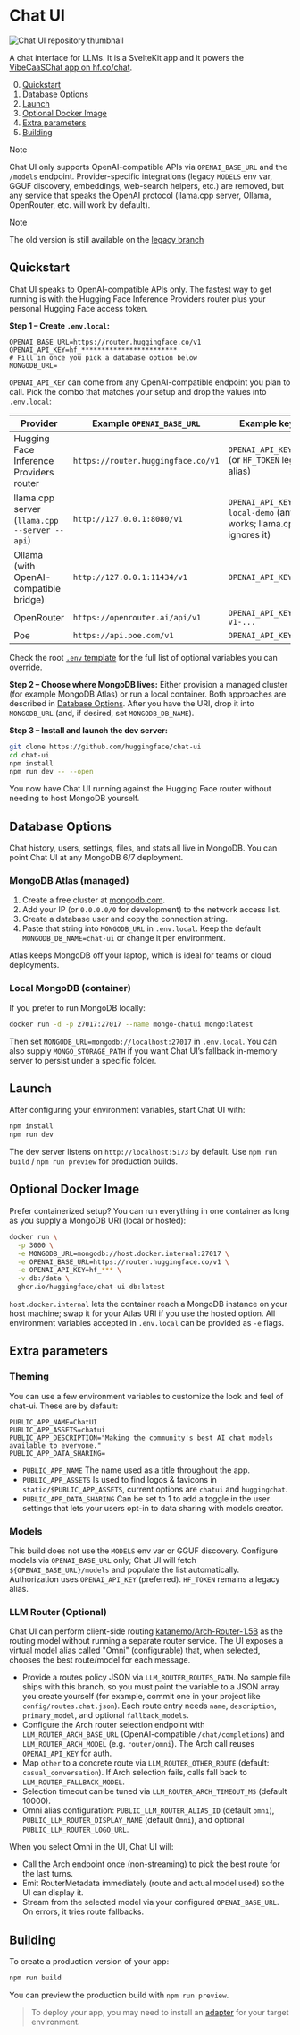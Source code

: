 # Chat UI

![Chat UI repository thumbnail](https://huggingface.co/datasets/huggingface/documentation-images/resolve/main/chat-ui/chat-ui-2026.png)

A chat interface for LLMs. It is a SvelteKit app and it powers the [VibeCaaSChat app on hf.co/chat](https://huggingface.co/chat).

0. [Quickstart](#quickstart)
1. [Database Options](#database-options)
2. [Launch](#launch)
3. [Optional Docker Image](#optional-docker-image)
4. [Extra parameters](#extra-parameters)
5. [Building](#building)

> [!NOTE]
> Chat UI only supports OpenAI-compatible APIs via `OPENAI_BASE_URL` and the `/models` endpoint. Provider-specific integrations (legacy `MODELS` env var, GGUF discovery, embeddings, web-search helpers, etc.) are removed, but any service that speaks the OpenAI protocol (llama.cpp server, Ollama, OpenRouter, etc. will work by default).

> [!NOTE]
> The old version is still available on the [legacy branch](https://github.com/huggingface/chat-ui/tree/legacy)

## Quickstart

Chat UI speaks to OpenAI-compatible APIs only. The fastest way to get running is with the Hugging Face Inference Providers router plus your personal Hugging Face access token.

**Step 1 – Create `.env.local`:**

```env
OPENAI_BASE_URL=https://router.huggingface.co/v1
OPENAI_API_KEY=hf_************************
# Fill in once you pick a database option below
MONGODB_URL=
```

`OPENAI_API_KEY` can come from any OpenAI-compatible endpoint you plan to call. Pick the combo that matches your setup and drop the values into `.env.local`:

| Provider                                      | Example `OPENAI_BASE_URL`          | Example key env                                                         |
| --------------------------------------------- | ---------------------------------- | ----------------------------------------------------------------------- |
| Hugging Face Inference Providers router       | `https://router.huggingface.co/v1` | `OPENAI_API_KEY=hf_xxx` (or `HF_TOKEN` legacy alias)                    |
| llama.cpp server (`llama.cpp --server --api`) | `http://127.0.0.1:8080/v1`         | `OPENAI_API_KEY=sk-local-demo` (any string works; llama.cpp ignores it) |
| Ollama (with OpenAI-compatible bridge)        | `http://127.0.0.1:11434/v1`        | `OPENAI_API_KEY=ollama`                                                 |
| OpenRouter                                    | `https://openrouter.ai/api/v1`     | `OPENAI_API_KEY=sk-or-v1-...`                                           |
| Poe                                           | `https://api.poe.com/v1`           | `OPENAI_API_KEY=pk_...`                                                 |

Check the root [`.env` template](./.env) for the full list of optional variables you can override.

**Step 2 – Choose where MongoDB lives:** Either provision a managed cluster (for example MongoDB Atlas) or run a local container. Both approaches are described in [Database Options](#database-options). After you have the URI, drop it into `MONGODB_URL` (and, if desired, set `MONGODB_DB_NAME`).

**Step 3 – Install and launch the dev server:**

```bash
git clone https://github.com/huggingface/chat-ui
cd chat-ui
npm install
npm run dev -- --open
```

You now have Chat UI running against the Hugging Face router without needing to host MongoDB yourself.

## Database Options

Chat history, users, settings, files, and stats all live in MongoDB. You can point Chat UI at any MongoDB 6/7 deployment.

### MongoDB Atlas (managed)

1. Create a free cluster at [mongodb.com](https://www.mongodb.com/pricing).
2. Add your IP (or `0.0.0.0/0` for development) to the network access list.
3. Create a database user and copy the connection string.
4. Paste that string into `MONGODB_URL` in `.env.local`. Keep the default `MONGODB_DB_NAME=chat-ui` or change it per environment.

Atlas keeps MongoDB off your laptop, which is ideal for teams or cloud deployments.

### Local MongoDB (container)

If you prefer to run MongoDB locally:

```bash
docker run -d -p 27017:27017 --name mongo-chatui mongo:latest
```

Then set `MONGODB_URL=mongodb://localhost:27017` in `.env.local`. You can also supply `MONGO_STORAGE_PATH` if you want Chat UI’s fallback in-memory server to persist under a specific folder.

## Launch

After configuring your environment variables, start Chat UI with:

```bash
npm install
npm run dev
```

The dev server listens on `http://localhost:5173` by default. Use `npm run build` / `npm run preview` for production builds.

## Optional Docker Image

Prefer containerized setup? You can run everything in one container as long as you supply a MongoDB URI (local or hosted):

```bash
docker run \
  -p 3000 \
  -e MONGODB_URL=mongodb://host.docker.internal:27017 \
  -e OPENAI_BASE_URL=https://router.huggingface.co/v1 \
  -e OPENAI_API_KEY=hf_*** \
  -v db:/data \
  ghcr.io/huggingface/chat-ui-db:latest
```

`host.docker.internal` lets the container reach a MongoDB instance on your host machine; swap it for your Atlas URI if you use the hosted option. All environment variables accepted in `.env.local` can be provided as `-e` flags.

## Extra parameters

### Theming

You can use a few environment variables to customize the look and feel of chat-ui. These are by default:

```env
PUBLIC_APP_NAME=ChatUI
PUBLIC_APP_ASSETS=chatui
PUBLIC_APP_DESCRIPTION="Making the community's best AI chat models available to everyone."
PUBLIC_APP_DATA_SHARING=
```

- `PUBLIC_APP_NAME` The name used as a title throughout the app.
- `PUBLIC_APP_ASSETS` Is used to find logos & favicons in `static/$PUBLIC_APP_ASSETS`, current options are `chatui` and `huggingchat`.
- `PUBLIC_APP_DATA_SHARING` Can be set to 1 to add a toggle in the user settings that lets your users opt-in to data sharing with models creator.

### Models

This build does not use the `MODELS` env var or GGUF discovery. Configure models via `OPENAI_BASE_URL` only; Chat UI will fetch `${OPENAI_BASE_URL}/models` and populate the list automatically. Authorization uses `OPENAI_API_KEY` (preferred). `HF_TOKEN` remains a legacy alias.

### LLM Router (Optional)

Chat UI can perform client-side routing [katanemo/Arch-Router-1.5B](https://huggingface.co/katanemo/Arch-Router-1.5B) as the routing model without running a separate router service. The UI exposes a virtual model alias called "Omni" (configurable) that, when selected, chooses the best route/model for each message.

- Provide a routes policy JSON via `LLM_ROUTER_ROUTES_PATH`. No sample file ships with this branch, so you must point the variable to a JSON array you create yourself (for example, commit one in your project like `config/routes.chat.json`). Each route entry needs `name`, `description`, `primary_model`, and optional `fallback_models`.
- Configure the Arch router selection endpoint with `LLM_ROUTER_ARCH_BASE_URL` (OpenAI-compatible `/chat/completions`) and `LLM_ROUTER_ARCH_MODEL` (e.g. `router/omni`). The Arch call reuses `OPENAI_API_KEY` for auth.
- Map `other` to a concrete route via `LLM_ROUTER_OTHER_ROUTE` (default: `casual_conversation`). If Arch selection fails, calls fall back to `LLM_ROUTER_FALLBACK_MODEL`.
- Selection timeout can be tuned via `LLM_ROUTER_ARCH_TIMEOUT_MS` (default 10000).
- Omni alias configuration: `PUBLIC_LLM_ROUTER_ALIAS_ID` (default `omni`), `PUBLIC_LLM_ROUTER_DISPLAY_NAME` (default `Omni`), and optional `PUBLIC_LLM_ROUTER_LOGO_URL`.

When you select Omni in the UI, Chat UI will:

- Call the Arch endpoint once (non-streaming) to pick the best route for the last turns.
- Emit RouterMetadata immediately (route and actual model used) so the UI can display it.
- Stream from the selected model via your configured `OPENAI_BASE_URL`. On errors, it tries route fallbacks.

## Building

To create a production version of your app:

```bash
npm run build
```

You can preview the production build with `npm run preview`.

> To deploy your app, you may need to install an [adapter](https://kit.svelte.dev/docs/adapters) for your target environment.

